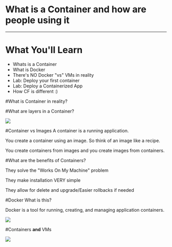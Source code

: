 # What is a Container and how are people using it


---

# What You'll Learn

* Whats is a Container
* What is Docker
* There's NO Docker "vs" VMs in reality
* Lab: Deploy your first container
* Lab: Deploy a Containerized App
* How CF is different :)


#What is Container in reality?


#What are layers in a Container?

![](http://i.imgur.com/kx77xdz.jpg)

#Container vs Images
A container is a running application. 

You create a container using an image. So think of an image like a recipe.

You create containers from images and you create images from containers.

#What are the benefits of Containers?

They solve the "Works On My Machine" problem

They make installation VERY simple

They allow for delete and upgrade/Easier rollbacks if needed


#Docker What is this?

Docker is a tool for running, creating, and managing application containers.


![](http://i.imgur.com/rlHa0Vw.jpg)


#Containers **and** VMs


![](http://i.imgur.com/hnGl9EU.jpg)

